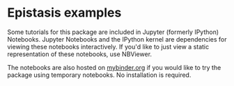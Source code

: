 # Epistasis examples

Some tutorials for this package are included in Jupyter (formerly IPython) Notebooks. Jupyter Notebooks and the IPython kernel are dependencies for viewing these notebooks interactively. If you'd like to just view a static representation of these notebooks, use NBViewer.

The notebooks are also hosted on [mybinder.org]() if you would like to try the
package using temporary notebooks. No installation is required. 
